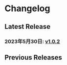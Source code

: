 # Changelog

## Latest Release

### 2023年5月30日: [v1.0.2](/.changelog/v1.0.2.mdx)
## Previous Releases

